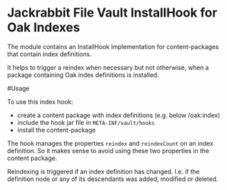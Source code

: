 # Jackrabbit File Vault InstallHook for  Oak Indexes

The module contains an InstallHook implementation for content-packages
that contain index definitions.

It helps to trigger a reindex when necessary but not otherwise, when
a package containing Oak index definitions is installed.

#Usage

To use this index hook:

* create a content package with index definitions (e.g. below /oak:index)
* include the hook jar file in `META-INF/vault/hooks`
* install the content-package
 
The hook manages the properties `reindex` and `reindexCount` on an index
definition. So it makes sense to avoid using these two properties in the
content package.

Reindexing is triggered if an index definition has changed. I.e. if the
definition node or any of its descendants was added, modified or deleted.
